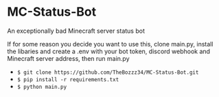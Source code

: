 # MC-Status-Bot
An exceptionally bad Minecraft server status bot

If for some reason you decide you want to use this, clone main.py, install the libaries and create a .env with your bot token, discord webhook and Minecraft server address, then run main.py

- `$ git clone https://github.com/TheBozzz34/MC-Status-Bot.git`
- `$ pip install -r requirements.txt`
- `$ python main.py`
